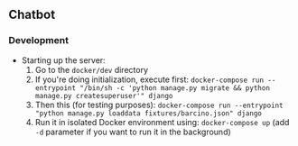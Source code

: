 ## Chatbot

### Development
* Starting up the server:
  1. Go to the `docker/dev` directory 
  2. If you're doing initialization, execute first: `docker-compose run --entrypoint "/bin/sh -c 'python manage.py migrate && python manage.py createsuperuser'" django`
  3. Then this (for testing purposes): `docker-compose run --entrypoint "python manage.py loaddata fixtures/barcino.json" django`
  4. Run it in isolated Docker environment using: `docker-compose up` (add `-d` parameter if you want to run it in the background)